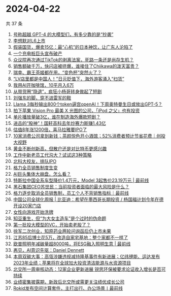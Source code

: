 # 2024-04-22

共 37 条

<!-- BEGIN 36KR -->
<!-- 最后更新时间 2024-04-22 02:01:09 +0800 -->
1. [号称超越 GPT-4 的大模型们，有多少靠的是“抄袭”](https://36kr.com/p/2742654101039623)
1. [李想默对L6上市](https://36kr.com/p/2741506053941761)
1. [假装国货，爆卖15亿：最“心机”的日本神饮，让广东人沦陷了](https://36kr.com/p/2742806983387392)
1. [一个充电桩巨头宣布破产](https://36kr.com/p/2742924354251273)
1. [众议院再次通过TikTok的剥离法案，死路一条还是尚存生机？](https://36kr.com/p/2742897125550344)
1. [销售额破千万，快闪店被挤爆，谁接住了Chiikawa的泼天富贵？](https://36kr.com/p/2742689167567105)
1. [瑞幸、霸王茶姬都在用，“变色杯”突然火了？](https://36kr.com/p/2742666644744449)
1. [“LV店里都是中国人！”日元贬值下，海外游客涌入“扫货”](https://36kr.com/p/2741176463157512)
1. [我用AI开咖啡馆，10平月入6万](https://36kr.com/p/2741471677868297)
1. [从带货圈“隐退”，疯狂小杨哥转身做起了短剧](https://36kr.com/p/2741610473089544)
1. [刘强东的脚，穿不进雷军的鞋](https://36kr.com/p/2742541977938184)
1. [Llama 3每秒输出800个token逼宫openAI！下周奥特曼生日或放出GPT-5？](https://36kr.com/p/2742724798408969)
1. [拍下苹果 Vision Pro 最美 X 光图的公司，「iPod 之父」也有投资](https://36kr.com/p/2741355242039816)
1. [单片播放量破3亿，谁在制造海外爆款短剧？](https://36kr.com/p/2741274907552001)
1. [进击的“股神”！国轩高科去年炒赛力斯赚1.43亿](https://36kr.com/p/2741478102640904)
1. [估值8年涨1200倍，喜马拉雅要IPO了](https://36kr.com/p/2741507567659524)
1. [10家消费公司拿到新钱；茶颜悦色开小酒馆；52%消费者预计节省花费｜创投大视野](https://36kr.com/p/2741059235424513)
1. [黄金不断创新高，但散户还是对比特币更感兴趣](https://36kr.com/p/2741287181838595)
1. [工作中新老员工代沟大？试试这3种策略](https://36kr.com/p/2080173092557058)
1. [北科大校友，排队IPO](https://36kr.com/p/2741254417672451)
1. [格力全员销售制度生变](https://36kr.com/p/2741480151788035)
1. [AI巨头集体大崩盘，怎么看？](https://36kr.com/p/2741751643842817)
1. [特斯拉中国全系车型降价1.4万元，Model 3起售价23.19万元 | 最前线](https://36kr.com/p/2743151823481097)
1. [黑石集团CEO苏世民：当前投资者面临的最大风险是什么？](https://36kr.com/p/2741467099523331)
1. [格力逐步取消全员销售制，员工个人不背销售指标｜最前线](https://36kr.com/p/2742837268064774)
1. [中国公司全球化周报 | 比亚迪：希望在墨西哥长期投资 / 杨国福计划今年在德开设20家门店](https://36kr.com/p/2741658392258821)
1. [女性向游戏开始洗牌](https://36kr.com/p/2740546081466889)
1. [知豆重生，但“为大女主造车”是个过时的伪命题](https://36kr.com/p/2740457010899464)
1. [第一批投大模型的VC，开始卖老股了？](https://36kr.com/p/2742613990353414)
1. [徐军二次创业，知原药业两轮问询函后仍上市未果](https://36kr.com/p/2741276820662789)
1. [江苏85后博士花5万，改造自家宅基地：整个家都不一样了](https://36kr.com/p/2741033443518722)
1. [欧普照明年减碳量超8000吨，将ESG融入照明生意 | 最前线](https://36kr.com/p/2742818744363273)
1. [再见，AI意识先驱：Daniel Dennett](https://36kr.com/p/2741810806598146)
1. [本周双碳大事：高瓴涉嫌违规减持隆基事件有新进展；亿纬锂能、运达发布2023年业绩；苹果将在全球加大投资清洁能源与水资源项目](https://36kr.com/p/2742729496865032)
1. [北交所一周审核动态：12家企业更新进展 锐思环保被要求论证收入增长是否可持续](https://36kr.com/p/2741744601688578)
1. [业绩密集披露期，新政后北交所或需更关注绩优成长公司](https://36kr.com/p/2742762636569092)
1. [Rokid发布空间计算套件，主打出行、办公场景丨最前线](https://36kr.com/p/2743292934793728)
<!-- END 36KR -->